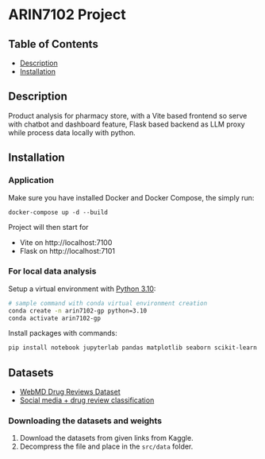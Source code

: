 # ARIN7102 Project

## Table of Contents

- [Description](#description)
- [Installation](#installation)

## Description

Product analysis for pharmacy store, with a Vite based frontend so serve with chatbot and dashboard feature, Flask based backend as LLM proxy while process data locally with python.

## Installation

### Application

Make sure you have installed Docker and Docker Compose, the simply run:

```
docker-compose up -d --build
```

Project will then start for
- Vite on http://localhost:7100
- Flask on http://localhost:7101

### For local data analysis

Setup a virtual environment with [Python 3.10](https://www.python.org/downloads/):
```bash
# sample command with conda virtual environment creation
conda create -n arin7102-gp python=3.10
conda activate arin7102-gp
```

Install packages with commands:
```bash
pip install notebook jupyterlab pandas matplotlib seaborn scikit-learn pandas numpy torch transformers scikit-learn tqdm wordcloud nltk tf-keras torch sentence-transformers gensim sentence_transformers textblob
```

## Datasets

- [WebMD Drug Reviews Dataset](https://www.kaggle.com/datasets/rohanharode07/webmd-drug-reviews-dataset)
- [Social media + drug review classification](https://drive.google.com/file/d/1bLmyuNYcBjDcEMkcWiFXQQ_3Vj_AZ9tO/view?usp=sharing)

### Downloading the datasets and weights

1. Download the datasets from given links from Kaggle.
2. Decompress the file and place in the `src/data` folder.
